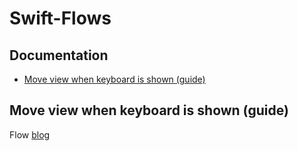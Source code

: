 # Swift-Flows

## Documentation

* [Move view when keyboard is shown (guide)](#move-view-when-keyboard-is-shown-(guide))


## Move view when keyboard is shown (guide)
Flow [blog](https://fluffy.es/move-view-when-keyboard-is-shown/)
